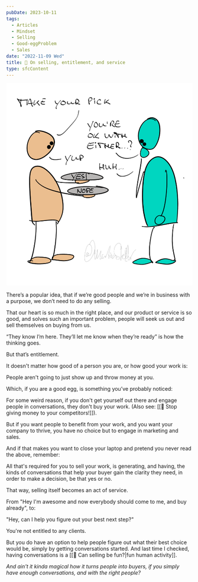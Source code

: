 ```yaml
---
pubDate: 2023-10-11
tags:
  - Articles
  - Mindset
  - Selling
  - Good-eggProblem
  - Sales
date: "2022-11-09 Wed"
title: 📄 On selling, entitlement, and service
type: sfcContent
---
```


![](Media/SalesFlowCoach.app_Selling-as-an-act-of-service_MartinStellar.png)

There’s a popular idea, that if we’re good people and we’re in business with a purpose, we don’t need to do any selling.

That our heart is so much in the right place, and our product or service is so good, and solves such an important problem, people will seek us out and sell themselves on buying from us.

“They know I’m here. They’ll let me know when they’re ready” is how the thinking goes.

But that’s entitlement.

It doesn't matter how good of a person you are, or how good your work is:

People aren't going to just show up and throw money at you.

Which, if you are a good egg, is something you’ve probably noticed:

For some weird reason, if you don't get yourself out there and engage people in conversations, they don't buy your work. (Also see: [[📄 Stop giving money to your competitors!]]).

But if you want people to benefit from your work, and you want your company to thrive, you have no choice but to engage in marketing and sales.

And if that makes you want to close your laptop and pretend you never read the above, remember:

All that's required for you to sell your work, is generating, and having, the kinds of conversations that help your buyer gain the clarity they need, in order to make a decision, be that yes or no.

That way, selling itself becomes an act of service.

From "Hey I'm awesome and now everybody should come to me, and buy already", to:

"Hey, can I help you figure out your best next step?"

You're not entitled to any clients.

But you do have an option to help people figure out what their best choice would be, simply by getting conversations started. And last time I checked, having conversations is a [[📄 Can selling be fun?|fun human activity]].

*And ain't it kinda magical how it turns people into buyers, if you simply have enough conversations, and with the right people?*

